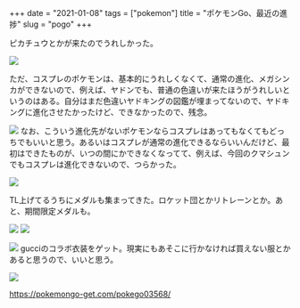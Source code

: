 +++
date = "2021-01-08"
tags = ["pokemon"]
title = "ポケモンGo、最近の進捗"
slug = "pogo"
+++

ピカチュウとかが来たのでうれしかった。

![](https://raw.githubusercontent.com/syui/img/master/other/pokemongo_20210103_0001.png)

ただ、コスプレのポケモンは、基本的にうれしくなくて、通常の進化、メガシンカができないので、例えば、ヤドンでも、普通の色違いが来たほうがうれしいというのはある。自分はまだ色違いヤドキングの図鑑が埋まってないので、ヤドキングに進化させたかったけど、できなかったので、残念。

![](https://raw.githubusercontent.com/syui/img/master/other/pokemongo_20210108_0191.png)
なお、こういう進化先がないポケモンならコスプレはあってもなくてもどっちでもいいと思う。あるいはコスプレが通常の進化できるならいいんだけど、最初はできたものが、いつの間にかできなくなってて、例えば、今回のクマシュンでもコスプレは進化できないので、つらかった。


![](https://raw.githubusercontent.com/syui/img/master/other/pokemongo_20210108_0192.png)

TL上げてるうちにメダルも集まってきた。ロケット団とかリトレーンとか。あと、期間限定メダルも。

![](https://raw.githubusercontent.com/syui/img/master/other/pokemongo_20210108_0194.png)
![](https://raw.githubusercontent.com/syui/img/master/other/pokemongo_20210108_0197.png)

![](https://raw.githubusercontent.com/syui/img/master/other/pokemongo_20210108_0193.png)
gucciのコラボ衣装をゲット。現実にもあそこに行かなければ買えない服とかあると思うので、いいと思う。

![](https://raw.githubusercontent.com/syui/img/master/other/pokemongo_20210108_0190.png)

https://pokemongo-get.com/pokego03568/
